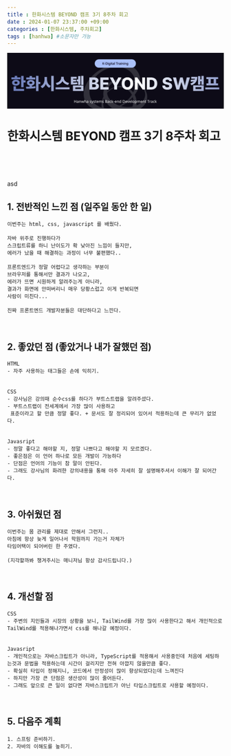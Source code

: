 ```yaml
---
title : 한화시스템 BEYOND 캠프 3기 8주차 회고
date : 2024-01-07 23:37:00 +09:00
categories : [한화시스템, 주차회고]
tags : [hanhwa] #소문자만 가능
---
```


![hanhwa-screenshot](/assets/img/post20231118/hanhwa_logo.png)

# 한화시스템 BEYOND 캠프 3기 8주차 회고 



<br><br><br>



asd

## 1. 전반적인 느낀 점 (일주일 동안 한 일)
    이번주는 html, css, javascript 를 배웠다.

    자바 위주로 진행하다가
    스크립트류를 하니 난이도가 확 낮아진 느낌이 들지만,
    에러가 났을 때 해결하는 과정이 너무 불편했다..

    프론트엔드가 정말 어렵다고 생각하는 부분이
    브라우저를 통해서만 결과가 나오고, 
    에러가 뜨면 시원하게 알려주는게 아니라, 
    결과가 화면에 안떠버리니 매우 당황스럽고 이게 반복되면
    사람이 미친다...

    진짜 프론트엔드 개발자분들은 대단하다고 느낀다.


<br>

## 2. 좋았던 점 (좋았거나 내가 잘했던 점)
    HTML 
    - 자주 사용하는 태그들은 손에 익히기.
  
  
    CSS 
    - 강사님은 강의때 순수css를 하다가 부트스트랩을 알려주셨다.
    - 부트스트랩이 전세계에서 가장 많이 사용하고
     표준이라고 할 만큼 정말 좋다. + 문서도 잘 정리되어 있어서 적용하는데 큰 무리가 없었다.


    Javasript
    - 정말 좋다고 해야할 지, 정말 나쁘다고 해야할 지 모르겠다.
    - 좋은점은 이 언어 하나로 모든 개발이 가능하다
    - 단점은 언어의 기능이 참 말이 안된다.
    - 그래도 강사님의 화려한 강의내용을 통해 아주 자세히 잘 설명해주셔서 이해가 잘 되어간다.
    
<br>

## 3. 아쉬웠던 점
    이번주는 몸 관리를 제대로 안해서 그런지..
    아침에 항상 늦게 일어나서 학원까지 가는거 자체가
    타임어택이 되어버린 한 주였다. 
    
    (지각할까봐 챙겨주시는 매니저님 항상 감사드립니다.)


<br>

## 4. 개선할 점
    CSS 
    - 주변의 지인들과 시장의 상황을 보니, TailWind를 가장 많이 사용한다고 해서 개인적으로 TailWind를 적용해나가면서 css를 해나갈 예정이다.


    Javasript
    - 개인적으로는 자바스크립트가 아니라, TypeScript를 적용해서 사용중인데 처음에 세팅하는것과 문법을 적용하는데 시간이 걸리지만 전혀 아깝지 않을만큼 좋다.
    - 확실히 타입이 정해지니, 코드에서 안정성이 많이 향상되었다는데 느껴진다
    - 하지만 가장 큰 단점은 생산성이 많이 줄어든다.
    - 그래도 앞으로 큰 일이 없다면 자바스크립트가 아닌 타입스크립트로 사용할 예정이다.

<br>

## 5. 다음주 계획
    1. 스프링 준비하기.
    2. 자바의 이해도를 높히기.
    

